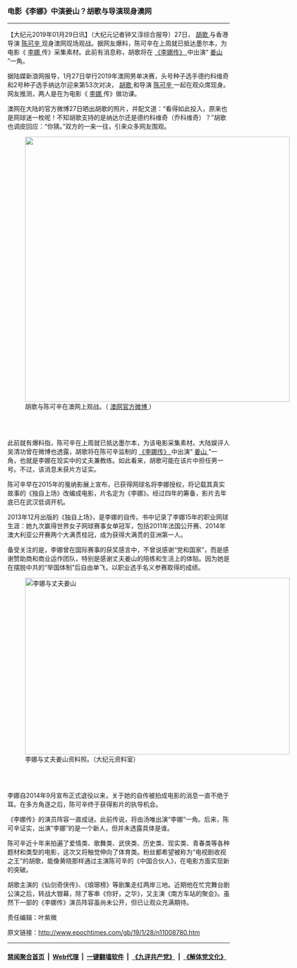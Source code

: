 ### 电影《李娜》中演姜山？胡歌与导演现身澳网
------------------------

<p>
 【大纪元2019年01月29日讯】（大纪元记者钟又淳综合报导）27日，
 <a href="http://www.epochtimes.com/gb/tag/%E8%83%A1%E6%AD%8C.html">
  胡歌
 </a>
 与香港导演
 <a href="http://www.epochtimes.com/gb/tag/%E9%99%88%E5%8F%AF%E8%BE%9B.html">
  陈可辛
 </a>
 现身澳网现场观战。据网友爆料，陈可辛在上周就已抵达墨尔本，为电影《
 <a href="http://www.epochtimes.com/gb/tag/%E6%9D%8E%E5%A8%9C.html">
  李娜
 </a>
 传》采集素材。此前有消息称，胡歌将在
 <a href="http://www.epochtimes.com/gb/tag/%E3%80%8A%E6%9D%8E%E5%A8%9C%E4%BC%A0%E3%80%8B.html">
  《李娜传》
 </a>
 中出演“
 <a href="http://www.epochtimes.com/gb/tag/%E5%A7%9C%E5%B1%B1.html">
  姜山
 </a>
 ”一角。
</p>
<p>
 据陆媒新浪网报导，1月27日举行2019年澳网男单决赛，头号种子选手德约科维奇和2号种子选手纳达尔迎来第53次对决，
 <a href="http://www.epochtimes.com/gb/tag/%E8%83%A1%E6%AD%8C.html">
  胡歌
 </a>
 和导演
 <a href="http://www.epochtimes.com/gb/tag/%E9%99%88%E5%8F%AF%E8%BE%9B.html">
  陈可辛
 </a>
 一起在观众席现身。网友推测，两人是在为电影《
 <a href="http://www.epochtimes.com/gb/tag/%E6%9D%8E%E5%A8%9C.html">
  李娜
 </a>
 传》做功课。
</p>
<p>
 澳网在大陆的官方微博27日晒出胡歌的照片，并配文道：“看得如此投入，原来也是网球迷一枚呢！不知胡歌支持的是纳达尔还是德约科维奇（乔科维奇）？”胡歌也调皮回应：“你猜。”双方的一来一往，引来众多网友围观。
</p>
<figure class="wp-caption aligncenter" id="attachment_11008918" style="width: 600px">
 <img alt="" class="wp-image-11008918 size-large" height="600" src="http://i.epochtimes.com/assets/uploads/2019/01/huge-600x600.jpg" width="600"/>
 <br/><figcaption class="wp-caption-text">
  胡歌与陈可辛在澳网上观战。（
  <a href="https://www.weibo.com/australianopenchina?sudaref=www.google.ca&amp;sudaref=passport.weibo.com&amp;display=0&amp;retcode=6102&amp;is_hot=1#_rnd1548713646093" rel="noopener noreferrer" target="_blank">
   澳网官方微博
  </a>
  ）
 </figcaption><br/>
</figure><br/>
<p>
 此前就有爆料指，陈可辛在上周就已抵达墨尔本，为该电影采集素材。大陆娱评人吴清功曾在微博也透露，胡歌将在陈可辛监制的
 <a href="http://www.epochtimes.com/gb/tag/%E3%80%8A%E6%9D%8E%E5%A8%9C%E4%BC%A0%E3%80%8B.html">
  《李娜传》
 </a>
 中出演“
 <a href="http://www.epochtimes.com/gb/tag/%E5%A7%9C%E5%B1%B1.html">
  姜山
 </a>
 ”一角，也就是李娜在现实中的丈夫兼教练。如此看来，胡歌可能在该片中担任男一号。不过，该消息未获片方证实。
</p>
<p>
 陈可辛早在2015年的戛纳影展上宣布，已获得网球名将李娜授权，将记载其真实故事的《独自上场》改编成电影，片名定为《李娜》。经过四年的筹备，影片去年底已在武汉低调开机。
</p>
<p>
 2013年12月出版的《独自上场》，是李娜的自传。书中记录了李娜15年的职业网球生涯：她九次赢得世界女子网球赛事女单冠军，包括2011年法国公开赛、2014年澳大利亚公开赛两个大满贯桂冠，成为获得大满贯的亚洲第一人。
</p>
<p>
 备受关注的是，李娜曾在国际赛事的获奖感言中，不曾说感谢“党和国家”，而是感谢赞助商和商业运作团队，特别是感谢丈夫姜山的陪练和生活上的体贴。因为她是在摆脱中共的“举国体制”后自由单飞，以职业选手名义参赛取得的成绩。
</p>
<figure class="wp-caption aligncenter" id="attachment_11008911" style="width: 600px">
 <img alt="李娜与丈夫姜山" class="wp-image-11008911 size-large" height="400" src="http://i.epochtimes.com/assets/uploads/2019/01/linan-1-600x400.jpg" width="600"/>
 <br/><figcaption class="wp-caption-text">
  李娜与丈夫姜山资料照。（大纪元资料室）
 </figcaption><br/>
</figure><br/>
<p>
 李娜自2014年9月宣布正式退役以来，关于她的自传被拍成电影的消息一直不绝于耳。在多方角逐之后，陈可辛终于获得影片的执导机会。
</p>
<p>
 《李娜传》的演员阵容一直成谜。此前传说，将由汤唯出演“李娜”一角。后来，陈可辛证实，出演“李娜”的是一个新人，但并未透露具体是谁。
</p>
<p>
 陈可辛近十年来拍遍了爱情类、歌舞类、武侠类、历史类、现实类、青春类等各种题材和类型的电影，这次又将触觉伸向了体育类。粉丝都希望被称为“电视剧收视之王”的胡歌，能像黄晓那样通过主演陈可辛的《中国合伙人》，在电影方面实现新的突破。
</p>
<p>
 胡歌主演的《仙剑奇侠传》、《琅琊榜》等剧集走红两岸三地。近期他在忙完舞台剧公演之后，转战大银幕，除了客串《你好，之华》，又主演《南方车站的聚会》。虽然下一部的《李娜传》演员阵容虽尚未公开，但已让观众充满期待。
</p>
<p>
 责任编辑：叶紫微
</p>

原文链接：http://www.epochtimes.com/gb/19/1/28/n11008780.htm


------------------------
#### [禁闻聚合首页](https://github.com/gfw-breaker/banned-news/blob/master/README.md) &nbsp;|&nbsp; [Web代理](https://github.com/gfw-breaker/open-proxy/blob/master/README.md) &nbsp;|&nbsp; [一键翻墙软件](https://github.com/gfw-breaker/nogfw/blob/master/README.md) &nbsp;|&nbsp; [《九评共产党》](https://github.com/gfw-breaker/9ping.md/blob/master/README.md#九评之一评共产党是什么) &nbsp;|&nbsp; [《解体党文化》](https://github.com/gfw-breaker/jtdwh.md/blob/master/README.md#绪论)